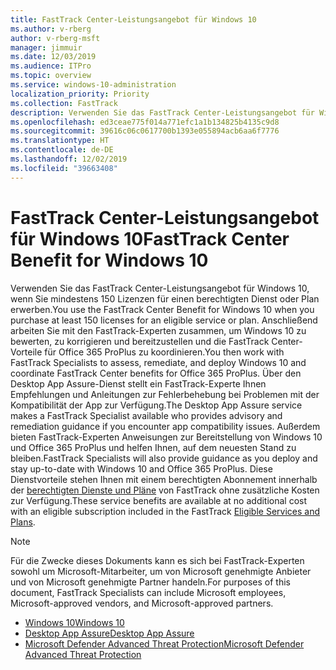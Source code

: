 ```yaml
---
title: FastTrack Center-Leistungsangebot für Windows 10
ms.author: v-rberg
author: v-rberg-msft
manager: jimmuir
ms.date: 12/03/2019
ms.audience: ITPro
ms.topic: overview
ms.service: windows-10-administration
localization_priority: Priority
ms.collection: FastTrack
description: Verwenden Sie das FastTrack Center-Leistungsangebot für Windows 10, wenn Sie *mindestens* 150 Lizenzen für einen berechtigten Dienst oder Plan erwerben.
ms.openlocfilehash: ed3ceae775f014a771efc1a1b134825b4135c9d8
ms.sourcegitcommit: 39616c06c0617700b1393e055894acb6aa6f7776
ms.translationtype: HT
ms.contentlocale: de-DE
ms.lasthandoff: 12/02/2019
ms.locfileid: "39663408"
---
```

# <a name="fasttrack-center-benefit-for-windows-10"></a><span data-ttu-id="6fd19-103">FastTrack Center-Leistungsangebot für Windows 10</span><span class="sxs-lookup"><span data-stu-id="6fd19-103">FastTrack Center Benefit for Windows 10</span></span>

<span data-ttu-id="6fd19-104">Verwenden Sie das FastTrack Center-Leistungsangebot für Windows 10, wenn Sie mindestens 150 Lizenzen für einen berechtigten Dienst oder Plan erwerben.</span><span class="sxs-lookup"><span data-stu-id="6fd19-104">You use the FastTrack Center Benefit for Windows 10 when you purchase at least 150 licenses for an eligible service or plan.</span></span> <span data-ttu-id="6fd19-105">Anschließend arbeiten Sie mit den FastTrack-Experten zusammen, um Windows 10 zu bewerten, zu korrigieren und bereitzustellen und die FastTrack Center-Vorteile für Office 365 ProPlus zu koordinieren.</span><span class="sxs-lookup"><span data-stu-id="6fd19-105">You then work with FastTrack Specialists to assess, remediate, and deploy Windows 10 and coordinate FastTrack Center benefits for Office 365 ProPlus.</span></span> <span data-ttu-id="6fd19-106">Über den Desktop App Assure-Dienst stellt ein FastTrack-Experte Ihnen Empfehlungen und Anleitungen zur Fehlerbehebung bei Problemen mit der Kompatibilität der App zur Verfügung.</span><span class="sxs-lookup"><span data-stu-id="6fd19-106">The Desktop App Assure service makes a FastTrack Specialist available who provides advisory and remediation guidance if you encounter app compatibility issues.</span></span>  <span data-ttu-id="6fd19-107">Außerdem bieten FastTrack-Experten Anweisungen zur Bereitstellung von Windows 10 und Office 365 ProPlus und helfen Ihnen, auf dem neuesten Stand zu bleiben.</span><span class="sxs-lookup"><span data-stu-id="6fd19-107">FastTrack Specialists will also provide guidance as you deploy and stay up-to-date with Windows 10 and Office 365 ProPlus.</span></span> <span data-ttu-id="6fd19-108">Diese Dienstvorteile stehen Ihnen mit einem berechtigten Abonnement innerhalb der [berechtigten Dienste und Pläne](M365-eligible-services-and-plans.md) von FastTrack ohne zusätzliche Kosten zur Verfügung.</span><span class="sxs-lookup"><span data-stu-id="6fd19-108">These service benefits are available at no additional cost with an eligible subscription included in the FastTrack [Eligible Services and Plans](M365-eligible-services-and-plans.md).</span></span>
  
> [!NOTE]
> <span data-ttu-id="6fd19-109">Für die Zwecke dieses Dokuments kann es sich bei FastTrack-Experten sowohl um Microsoft-Mitarbeiter, um von Microsoft genehmigte Anbieter und von Microsoft genehmigte Partner handeln.</span><span class="sxs-lookup"><span data-stu-id="6fd19-109">For purposes of this document, FastTrack Specialists can include Microsoft employees, Microsoft-approved vendors, and Microsoft-approved partners.</span></span> 
    
- [<span data-ttu-id="6fd19-110">Windows 10</span><span class="sxs-lookup"><span data-stu-id="6fd19-110">Windows 10</span></span>](Win-10-windows-10.md)
- [<span data-ttu-id="6fd19-111">Desktop App Assure</span><span class="sxs-lookup"><span data-stu-id="6fd19-111">Desktop App Assure</span></span>](Win-10-desktop-app-assure.md)
- [<span data-ttu-id="6fd19-112">Microsoft Defender Advanced Threat Protection</span><span class="sxs-lookup"><span data-stu-id="6fd19-112">Microsoft Defender Advanced Threat Protection</span></span>](Win-10-microsoft-defender-atp.md)
  

  

 
